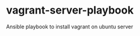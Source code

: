 vagrant-server-playbook
=======================

Ansible playbook to install vagrant on ubuntu server
